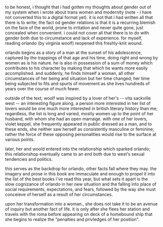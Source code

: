 to be honest, i thought that i had gotten my thoughts about gender out of my system when i wrote about trans women and modernity (note - i have not converted this to a digital format yet). it is not that i had written all that there is to write; the fact od gender relations is that it is a recurring blemish on the face of the world, prone to irritation and never quite gone, just concealed when convenient. i could not cover all that there is to do with gender both due to circumstance and lack of experience. for myself, reading orlando (by virginia woolf) reopened this freshly-knit wound.

orlando begins as a story of a man at the sunset of his adolescence, captured by the trappings of that age and his time, doing right and wrong by women as is his nature. he is also in possession of a sum of money which contributes to his character by making that which he wants more easily accomplished. and suddenly, he finds himself a woman, all other circumstances of her being and situation but her time changed; her time being subjected to fits and spurts of movement as she lives hundreds of years over the course of much fewer.

outside of the text, woolf was inspired by a lover of her's -- vita sackville west -- an interesting figure along. a person more interested in her list of lovers would be one much more interested in british literary history than me; regardless, the list is long and varied, mostly women up to the point of her husband, with whom she had an open marraige. with one of her lovers, violet keppel, she frequently appeared in public dressed as a man, and to these ends, she neither saw herself as consistently masculine or feminine; rather the force of these opposing personalities would rise to the surface at various points.

later, her and woold entered into the relationship which sparked orlando; this relationshop eventually came to an end both due to west's sexual tendencies and politics.

this serves as the backdrop for orlando, other facts fall where they may. the imagery and prose in this book are immaculate and enough to propel it into the list of the best books i've read this year, but what sets it apart is the slow cognizance of orlando in her new situation and the falling into place of social requirements, expectations, and fears, followed by the way she must conceieve of herself as a result of her circumstances.

upon her transformation into a woman., she does not take it to be an avenue of inquiry but another fact of life. it is only after she flees her station and travels with the roma before appearing on deck of a homebound ship that she begins to realize the "penalties and privledges of her position".
